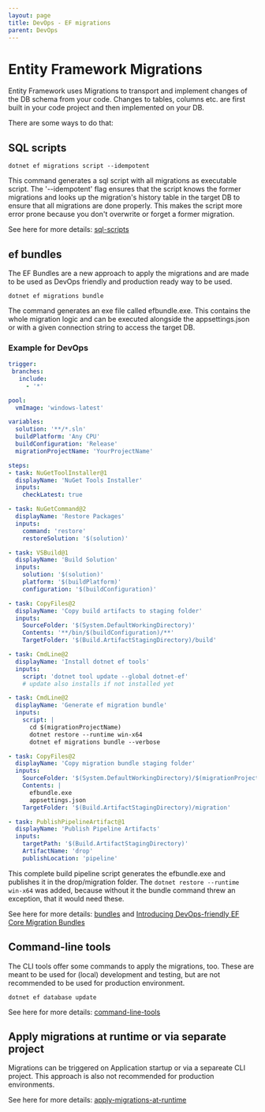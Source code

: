 ```yaml
---
layout: page
title: DevOps - EF migrations
parent: DevOps
---
```


# Entity Framework Migrations 

Entity Framework uses Migrations to transport and implement changes of the DB schema from your code. Changes to tables, columns etc. are first built in your code project and then implemented on your DB. 

There are some ways to do that:


## SQL scripts

```batch
dotnet ef migrations script --idempotent
```

This command generates a sql script with all migrations as executable script. The '--idempotent' flag ensures that the script knows the former migrations and looks up the migration's history table in the target DB to ensure that all migrations are done properly. This makes the script more error prone because you don't overwrite or forget a former migration.

See here for more details: [sql-scripts](https://learn.microsoft.com/en-us/ef/core/managing-schemas/migrations/applying?tabs=dotnet-core-cli#sql-scripts)



## ef bundles

The EF Bundles are a new approach to apply the migrations and are made to be used as DevOps friendly and production ready way to be used.

```batch
dotnet ef migrations bundle
```

The command generates an exe file called efbundle.exe. This contains the whole migration logic and can be executed alongside the appsettings.json or with a given connection string to access the target DB.


### Example for DevOps


```YAML
trigger:
 branches:
   include:
     - '*'

pool:
  vmImage: 'windows-latest'

variables:
  solution: '**/*.sln'
  buildPlatform: 'Any CPU'
  buildConfiguration: 'Release'
  migrationProjectName: 'YourProjectName'

steps:
- task: NuGetToolInstaller@1
  displayName: 'NuGet Tools Installer'
  inputs:
    checkLatest: true

- task: NuGetCommand@2
  displayName: 'Restore Packages'
  inputs:
    command: 'restore'
    restoreSolution: '$(solution)'

- task: VSBuild@1
  displayName: 'Build Solution'
  inputs:
    solution: '$(solution)'
    platform: '$(buildPlatform)'
    configuration: '$(buildConfiguration)'

- task: CopyFiles@2
  displayName: 'Copy build artifacts to staging folder'
  inputs:
    SourceFolder: '$(System.DefaultWorkingDirectory)'
    Contents: '**/bin/$(buildConfiguration)/**'
    TargetFolder: '$(Build.ArtifactStagingDirectory)/build'

- task: CmdLine@2
  displayName: 'Install dotnet ef tools'
  inputs:
    script: 'dotnet tool update --global dotnet-ef'  
    # update also installs if not installed yet

- task: CmdLine@2
  displayName: 'Generate ef migration bundle'
  inputs:
    script: |
      cd $(migrationProjectName)
      dotnet restore --runtime win-x64 
      dotnet ef migrations bundle --verbose

- task: CopyFiles@2
  displayName: 'Copy migration bundle staging folder'
  inputs:
    SourceFolder: '$(System.DefaultWorkingDirectory)/$(migrationProjectName)'
    Contents: |
      efbundle.exe
      appsettings.json
    TargetFolder: '$(Build.ArtifactStagingDirectory)/migration'

- task: PublishPipelineArtifact@1
  displayName: 'Publish Pipeline Artifacts'
  inputs:
    targetPath: '$(Build.ArtifactStagingDirectory)'
    ArtifactName: 'drop'
    publishLocation: 'pipeline'

```

This complete build pipeline script generates the efbundle.exe and publishes it in the drop/migration folder. The `dotnet restore --runtime win-x64` was added, because without it the bundle command threw an exception, that it would need these.

See here for more details: [bundles](https://learn.microsoft.com/en-us/ef/core/managing-schemas/migrations/applying?tabs=dotnet-core-cli#bundles) and [Introducing DevOps-friendly EF Core Migration Bundles](https://devblogs.microsoft.com/dotnet/introducing-devops-friendly-ef-core-migration-bundles/)


## Command-line tools

The CLI tools offer some commands to apply the migrations, too. These are meant to be used for (local) development and testing, but are not recommended to be used for production environment.

```batch
dotnet ef database update
```

See here for more details: [command-line-tools](https://learn.microsoft.com/en-us/ef/core/managing-schemas/migrations/applying?tabs=dotnet-core-cli#command-line-tools)


## Apply migrations at runtime or via separate project

Migrations can be triggered on Application startup or via a separeate CLI project. This approach is also not recommended for production environments. 

See here for more details: [apply-migrations-at-runtime](https://learn.microsoft.com/en-us/ef/core/managing-schemas/migrations/applying?tabs=dotnet-core-cli#apply-migrations-at-runtime)